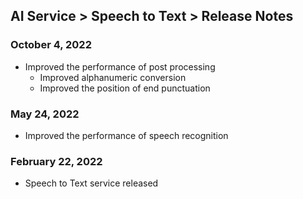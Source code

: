 ## AI Service > Speech to Text > Release Notes

### October 4, 2022
* Improved the performance of post processing
    * Improved alphanumeric conversion
    * Improved the position of end punctuation

### May 24, 2022
* Improved the performance of speech recognition

### February 22, 2022
* Speech to Text service released